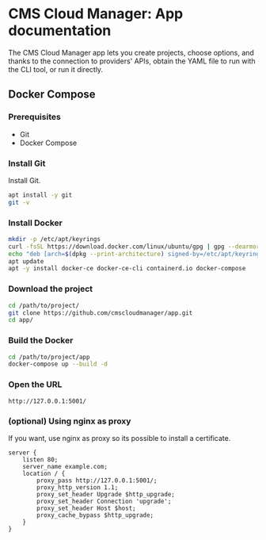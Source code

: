 # CMS Cloud Manager: App documentation

The CMS Cloud Manager app lets you create projects, choose options, and thanks to the connection to providers' APIs, obtain the YAML file to run with the CLI tool, or run it directly.

## Docker Compose

### Prerequisites

- Git
- Docker Compose

### Install Git

Install Git.

```bash
apt install -y git
git -v
```

### Install Docker

```bash
mkdir -p /etc/apt/keyrings
curl -fsSL https://download.docker.com/linux/ubuntu/gpg | gpg --dearmor -o /etc/apt/keyrings/docker.gpg
echo "deb [arch=$(dpkg --print-architecture) signed-by=/etc/apt/keyrings/docker.gpg] https://download.docker.com/linux/ubuntu $(lsb_release -cs) stable" | sudo tee /etc/apt/sources.list.d/docker.list > /dev/null
apt update
apt -y install docker-ce docker-ce-cli containerd.io docker-compose
```

### Download the project

```bash
cd /path/to/project/
git clone https://github.com/cmscloudmanager/app.git
cd app/
```

### Build the Docker

```bash
cd /path/to/project/app
docker-compose up --build -d
```

### Open the URL

```
http://127.0.0.1:5001/
```

### (optional) Using nginx as proxy

If you want, use nginx as proxy so its possible to install a certificate.

```nginx
server {
    listen 80;
    server_name example.com;
    location / {
        proxy_pass http://127.0.0.1:5001/;
        proxy_http_version 1.1;
        proxy_set_header Upgrade $http_upgrade;
        proxy_set_header Connection 'upgrade';
        proxy_set_header Host $host;
        proxy_cache_bypass $http_upgrade;
    }
}
```
